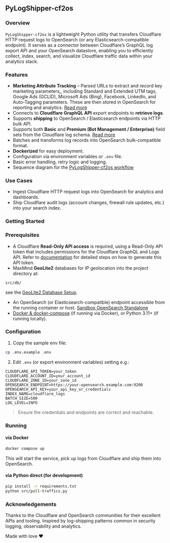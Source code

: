 ## PyLogShipper-cf2os

### Overview
`PyLogShipper-cf2os` is a lightweight Python utility that transfers Cloudflare HTTP request logs to OpenSearch (or any Elasticsearch-compatible endpoint).
It serves as a connector between Cloudflare’s GraphQL log export API and your OpenSearch datastore, enabling you to efficiently collect, index, search, and visualize Cloudflare traffic data within your analytics stack.


### Features
- **Marketing Attribute Tracking** – Parsed URLs to extract and record key marketing parameters,, including Standard and Extended UTM tags, Google Ads (GCLID), Microsoft Ads (Bing), Facebook, LinkedIn, and Auto-Tagging parameters. These are then stored in OpenSearch for reporting and analytics. [Read more](docs/Marketing-attributes.md)
- Connects to **Cloudflare GraphQL API** export endpoints to **retrieve logs**.
- Supports **shipping** to OpenSearch / Elasticsearch endpoints via HTTP bulk API.
- Supports both **Basic** and **Premium (Bot Management / Enterprise)** field sets from the Cloudflare log schema. [Read more](docs/Cloudflare-fields.md)
- Batches and transforms log records into OpenSearch bulk-compatible format.
- **Dockerized** for easy deployment.
- Configuration via environment variables or `.env` file.
- Basic error handling, retry logic and logging.
- Sequence diagram for the [PyLogShipper-cf2os workflow](docs/assets/Diagram-Sequence.png)

### Use Cases
- Ingest Cloudflare HTTP request logs into OpenSearch for analytics and dashboards.
- Ship Cloudflare audit logs (account changes, firewall rule updates, etc.) into your search index.

### Getting Started

### Prerequisites
- A Cloudflare **Read-Only API access** is required, using a Read-Only API token that includes permissions for the Cloudflare GraphQL and Logs API.
Refer to [documentation](docs/Cloudflare-create-read-only-api-user.md) for detailed steps on how to generate this API token.
-  MaxMind **GeoLite2** databases for IP geolocation into the project directory at:

```
src/db/
```
see the [GeoLite2 Database Setup](docs/GeoLite2-Download.md).

- An OpenSearch (or Elasticsearch-compatible) endpoint accessible from the running container or host. [Sandbox OpenSearch Standalone](git@github.com:danydavila/POC-Elasticsearch-Opensearch.git) 
- [Docker & docker-compose](https://www.docker.com/) (if running via Docker), or Python 3.11+ (if running locally).

### Configuration

1. Copy the sample env file:

```bash
cp .env.example .env
```

2. Edit `.env` (or export environment variables) setting e.g.:

```
CLOUDFLARE_API_TOKEN=your_token
CLOUDFLARE_ACCOUNT_ID=your_account_id
CLOUDFLARE_ZONE_ID=your_zone_id
OPENSEARCH_ENDPOINT=https://your-opensearch.example.com:9200
OPENSEARCH_API_KEY=your_api_key_or_credentials
INDEX_NAME=cloudflare_logs
BATCH_SIZE=500
LOG_LEVEL=INFO
```

> Ensure the credentials and endpoints are correct and reachable.

### Running

#### via Docker

```bash
docker compose up
```

This will start the service, pick up logs from Cloudflare and ship them into OpenSearch.

#### via Python direct (for development)

```bash
pip install -r requirements.txt  
python src/pull-traffics.py
```

### Acknowledgements

Thanks to the Cloudflare and OpenSearch communities for their excellent APIs and tooling.
Inspired by log-shipping patterns common in security logging, observability and analytics.


Made with love ❤️